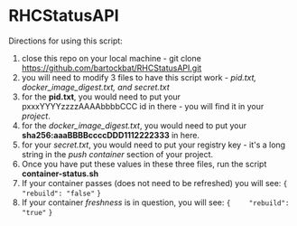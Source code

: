 # RHCStatusAPI
Directions for using this script:

1. close this repo on your local machine - git clone https://github.com/bartockbat/RHCStatusAPI.git
2. you will need to modify 3 files to have this script work - *pid.txt, docker_image_digest.txt, and secret.txt*
3. for the **pid.txt**, you would need to put your pxxxYYYYzzzzAAAAbbbbCCC id in there - you will find it in your *project*.
4. for the *docker_image_digest.txt*, you would need to put your **sha256:aaaBBBBccccDDD1112222333** in here. 
5. for your *secret.txt*, you would need to put your registry key - it's a long string in the *push container* section of your project.
6. Once you have put these values in these three files, run the script **container-status.sh**
7. If your container passes (does not need to be refreshed) you will see:
``{``
``    "rebuild": "false"``
``}``
8. If your container *freshness* is in question, you will see:
``{``
``    "rebuild": "true"``
``}``


